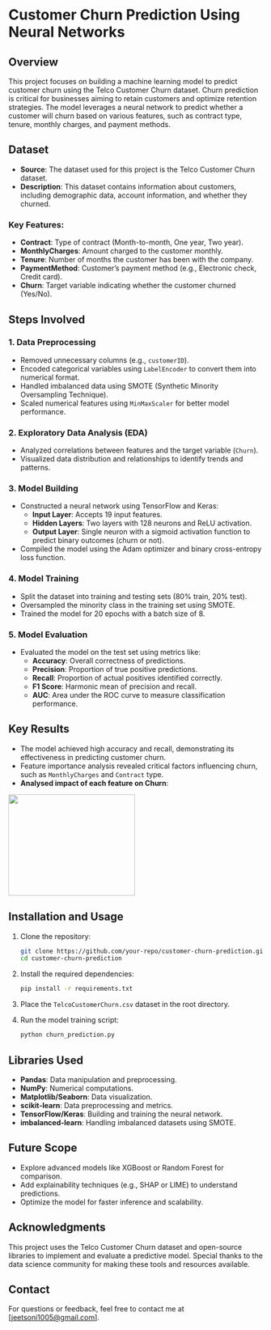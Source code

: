 # Customer Churn Prediction Using Neural Networks

## **Overview**
This project focuses on building a machine learning model to predict customer churn using the Telco Customer Churn dataset. Churn prediction is critical for businesses aiming to retain customers and optimize retention strategies. The model leverages a neural network to predict whether a customer will churn based on various features, such as contract type, tenure, monthly charges, and payment methods.

## **Dataset**
- **Source**: The dataset used for this project is the Telco Customer Churn dataset.
- **Description**: This dataset contains information about customers, including demographic data, account information, and whether they churned.

### Key Features:
- **Contract**: Type of contract (Month-to-month, One year, Two year).
- **MonthlyCharges**: Amount charged to the customer monthly.
- **Tenure**: Number of months the customer has been with the company.
- **PaymentMethod**: Customer’s payment method (e.g., Electronic check, Credit card).
- **Churn**: Target variable indicating whether the customer churned (Yes/No).

## **Steps Involved**

### 1. **Data Preprocessing**
- Removed unnecessary columns (e.g., `customerID`).
- Encoded categorical variables using `LabelEncoder` to convert them into numerical format.
- Handled imbalanced data using SMOTE (Synthetic Minority Oversampling Technique).
- Scaled numerical features using `MinMaxScaler` for better model performance.

### 2. **Exploratory Data Analysis (EDA)**
- Analyzed correlations between features and the target variable (`Churn`).
- Visualized data distribution and relationships to identify trends and patterns.

### 3. **Model Building**
- Constructed a neural network using TensorFlow and Keras:
  - **Input Layer**: Accepts 19 input features.
  - **Hidden Layers**: Two layers with 128 neurons and ReLU activation.
  - **Output Layer**: Single neuron with a sigmoid activation function to predict binary outcomes (churn or not).
- Compiled the model using the Adam optimizer and binary cross-entropy loss function.

### 4. **Model Training**
- Split the dataset into training and testing sets (80% train, 20% test).
- Oversampled the minority class in the training set using SMOTE.
- Trained the model for 20 epochs with a batch size of 8.

### 5. **Model Evaluation**
- Evaluated the model on the test set using metrics like:
  - **Accuracy**: Overall correctness of predictions.
  - **Precision**: Proportion of true positive predictions.
  - **Recall**: Proportion of actual positives identified correctly.
  - **F1 Score**: Harmonic mean of precision and recall.
  - **AUC**: Area under the ROC curve to measure classification performance.

## **Key Results**
- The model achieved high accuracy and recall, demonstrating its effectiveness in predicting customer churn.
- Feature importance analysis revealed critical factors influencing churn, such as `MonthlyCharges` and `Contract` type.
- **Analysed impact of each feature on Churn**:
<img src="Assets/Happy_face.png" width=250 height=200>

## **Installation and Usage**
1. Clone the repository:
   ```bash
   git clone https://github.com/your-repo/customer-churn-prediction.git
   cd customer-churn-prediction
   ```

2. Install the required dependencies:
   ```bash
   pip install -r requirements.txt
   ```

3. Place the `TelcoCustomerChurn.csv` dataset in the root directory.

4. Run the model training script:
   ```bash
   python churn_prediction.py
   ```

## **Libraries Used**
- **Pandas**: Data manipulation and preprocessing.
- **NumPy**: Numerical computations.
- **Matplotlib/Seaborn**: Data visualization.
- **scikit-learn**: Data preprocessing and metrics.
- **TensorFlow/Keras**: Building and training the neural network.
- **imbalanced-learn**: Handling imbalanced datasets using SMOTE.

## **Future Scope**
- Explore advanced models like XGBoost or Random Forest for comparison.
- Add explainability techniques (e.g., SHAP or LIME) to understand predictions.
- Optimize the model for faster inference and scalability.

## **Acknowledgments**
This project uses the Telco Customer Churn dataset and open-source libraries to implement and evaluate a predictive model. Special thanks to the data science community for making these tools and resources available.

## **Contact**
For questions or feedback, feel free to contact me at [jeetsoni1005@gmail.com].


